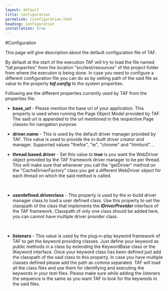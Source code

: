 ```yaml
---
layout: default
title: Configuration
permalink: /configuration.html
heading: Configuration
installation: true
---
```

#Configuration

This page will give description about the default configuration file of TAF.

By default at the start of the execution TAF will try to load the file named "taf.properties" from the location "src/test/resources" 
of the project folder from where the executon is being done. In case you need to configure a different configuration file 
you can do so by setting path of the said file as value to the property _**taf.config**_ to the system properties.

Following are the different properties currently used by TAF from the properties file:

* **base_url** - Please mention the base url of your application. This property is used when running the Page Object Model provided by TAF.
The said url is appended to the url mentioned in the respective Page classes for navigation purpose.<br/>

* **driver.name** - This is used by the default driver manager provided by TAF.
This value is used to provide the in-built driver creator and manager. Supported values "firefox", "ie", "chrome" and "htmlunit".
.<br/>
* **thread.based.driver** - Set this value to **true** is you want the WebDriver object provided by the TAF framework driver manager to be per thread.
This will make sure that whenever you call the "getDriver" method on the "CacheDriverFactory" class you get a different WebDriver object for each thread on which the said method is called.
<br/>

* **userdefined.driverclass** - This property is used by the in-build driver manager class to load a user defined class. 
Use this property to set the classpath of the class that implements the _**IDriverProvider**_ interface of the TAF framework.
Classpath of only one class should be added here, you can cannot have multiple driver provider class.
<br/>

* **listeners** - This value is used by the plug-n-play keyword framework of TAF to get the keyword providing classes.
Just define your keyword as public methods in a class by extending the KeywordBase class or the IKeyword interface. 
Once your keyword class has been defined just add the classpath of the said class to this property.
In case you have multiple classes defined please add the path as comma separated. 
TAF will load all the class files and use them for identifying and executing the keywords in your test-files. 
Please make sure while adding the listeners the sequence is the same as you want TAF to look for the keywords in the said files.

